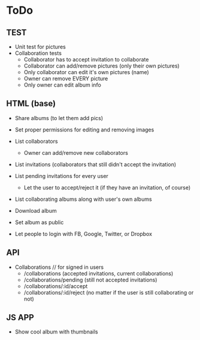 ToDo
====

TEST
----
* Unit test for pictures
* Collaboration tests
  - Collaborator has to accept invitation to collaborate
  - Collaborator can add/remove pictures (only their own pictures)
  - Only collaborator can edit it's own pictures (name)
  - Owner can remove EVERY picture
  - Only owner can edit album info

HTML (base)
----
* Share albums (to let them add pics)

* Set proper permissions for editing and removing images
* List collaborators
  - Owner can add/remove new collaborators
* List invitations (collaborators that still didn't accept the invitation)
* List pending invitations for every user
  - Let the user to accept/reject it (if they have an invitation, of course)
* List collaborating albums along with user's own albums
* Download album
* Set album as public
* Let people to login with FB, Google, Twitter, or Dropbox

API
---
* Collaborations
  // for signed in users
  - /collaborations             (accepted invitations, current collaborations)
  - /collaborations/pending     (still not accepted invitations)
  - /collaborations/:id/accept
  - /collaborations/:id/reject  (no matter if the user is still collaborating or not)


JS APP
------
* Show cool album with thumbnails
